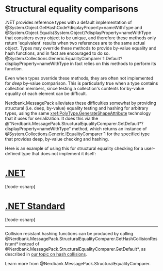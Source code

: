 # Structural equality comparisons

.NET provides reference types with a default implementation of @System.Object.GetHashCode?displayProperty=nameWithType and @System.Object.Equals(System.Object)?displayProperty=nameWithType that considers every object to be unique, and therefore these methods only return 'equivalent' results when two references are to the same actual object.
Types may override these methods to provide by-value equality and hash functions, and in fact are encouraged to do so.
@System.Collections.Generic.EqualityComparer`1.Default?displayProperty=nameWithType in fact relies on this methods to perform its function.

Even when types override these methods, they are often not implemented for _deep_ by-value comparison.
This is particularly true when a type contains collection members, since testing a collection's contents for by-value equality of each element can be difficult.

Nerdbank.MessagePack alleviates these difficulties somewhat by providing structural (i.e. deep, by-value) equality testing and hashing for arbitrary types, using the same <xref:PolyType.GenerateShapeAttribute> technology that it uses for serialization.
It does this via the @"Nerdbank.MessagePack.StructuralEqualityComparer.GetDefault*?displayProperty=nameWithType" method, which returns an instance of @System.Collections.Generic.IEqualityComparer`1 for the specified type that provides deep, by-value checking and hashing.

Here is an example of using this for structural equality checking for a user-defined type that does not implement it itself:

# [.NET](#tab/net)

[!code-csharp[](../../samples/cs/StructuralEquality.cs#StructuralEqualityNET)]

# [.NET Standard](#tab/netfx)

[!code-csharp[](../../samples/cs/StructuralEquality.cs#StructuralEqualityNETFX)]

---

Collision resistant hashing functions can be produced by calling @Nerdbank.MessagePack.StructuralEqualityComparer.GetHashCollisionResistant* instead of @Nerdbank.MessagePack.StructuralEqualityComparer.GetDefault*, as described in [our topic on hash collisions](security.md#hash-collisions).

Learn more from @Nerdbank.MessagePack.StructuralEqualityComparer.
